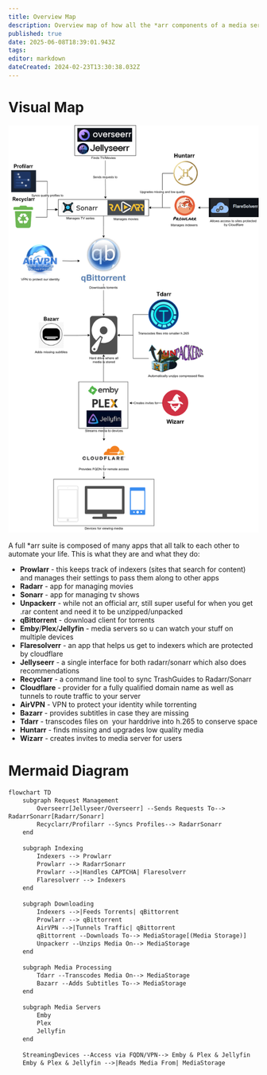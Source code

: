 ```yaml
---
title: Overview Map
description: Overview map of how all the *arr components of a media server fit together
published: true
date: 2025-06-08T18:39:01.943Z
tags: 
editor: markdown
dateCreated: 2024-02-23T13:30:38.032Z
---
```


# Visual Map
![arr-suite.drawio.png](/arr-suite.drawio.png)

A full \*arr suite is composed of many apps that all talk to each other to automate your life. This is what they are and what they do:

-   **Prowlarr** - this keeps track of indexers (sites that search for content) and manages their settings to pass them along to other apps
-   **Radarr** - app for managing movies
-   **Sonarr** - app for managing tv shows
-   **Unpackerr** - while not an official arr, still super useful for when you get .rar content and need it to be unzipped/unpacked
-   **qBittorrent** - download client for torrents
-   **Emby**/**Plex**/**Jellyfin** - media servers so u can watch your stuff on multiple devices
-   **Flaresolverr** - an app that helps us get to indexers which are protected by cloudflare
-   **Jellyseerr** - a single interface for both radarr/sonarr which also does recommendations
-   **Recyclarr** - a command line tool to sync TrashGuides to Radarr/Sonarr
-   **Cloudflare** - provider for a fully qualified domain name as well as tunnels to route traffic to your server
-   **AirVPN** - VPN to protect your identity while torrenting
-   **Bazarr** - provides subtitles in case they are missing
-   **Tdarr** - transcodes files on  your harddrive into h.265 to conserve space
- **Huntarr** - finds missing and upgrades low quality media
- **Wizarr** - creates invites to media server for users

# Mermaid Diagram

```mermaid
flowchart TD
    subgraph Request Management
        Overseerr[Jellyseer/Overseerr] --Sends Requests To--> RadarrSonarr[Radarr/Sonarr]
        Recyclarr/Profilarr --Syncs Profiles--> RadarrSonarr
    end

    subgraph Indexing
        Indexers --> Prowlarr
        Prowlarr --> RadarrSonarr
        Prowlarr -->|Handles CAPTCHA| Flaresolverr
        Flaresolverr --> Indexers
    end

    subgraph Downloading
        Indexers -->|Feeds Torrents| qBittorrent
        Prowlarr --> qBittorrent
        AirVPN -->|Tunnels Traffic| qBittorrent
        qBittorrent --Downloads To--> MediaStorage[(Media Storage)]
        Unpackerr --Unzips Media On--> MediaStorage
    end

    subgraph Media Processing
        Tdarr --Transcodes Media On--> MediaStorage
        Bazarr --Adds Subtitles To--> MediaStorage
    end

    subgraph Media Servers
        Emby
        Plex
        Jellyfin
    end

    StreamingDevices --Access via FQDN/VPN--> Emby & Plex & Jellyfin
    Emby & Plex & Jellyfin -->|Reads Media From| MediaStorage
```
